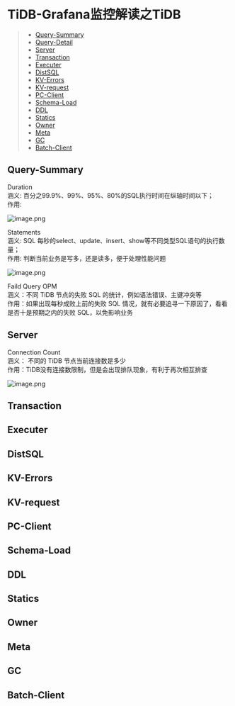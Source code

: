 # TiDB-Grafana监控解读之TiDB

> - [Query-Summary](#Query-Summary)
> - [Query-Detail](#Query-Detail)
> - [Server](#Server)
> - [Transaction](#Transaction)
> - [Executer](#Executer)
> - [DistSQL](#DistSQL)
> - [KV-Errors](#KV-Errors)
> - [KV-request](#KV-request)
> - [PC-Client](#PC-Client)
> - [Schema-Load](#Schema-Load)
> - [DDL](#DDL)
> - [Statics](#Statics)
> - [Owner](#Owner)
> - [Meta](#Meta)
> - [GC](#GC)
> - [Batch-Client](#Batch-Client)

## Query-Summary

Duration  
涵义: 百分之99.9%、99%、95%、80%的SQL执行时间在纵轴时间以下；  
作用: 

![image.png](http://cdn.lifemini.cn/dbblog/20210115/fa2ebda3f2c44f83a03b8a2e4ec786bb.png)

Statements  
涵义: SQL 每秒的select、update、insert、show等不同类型SQL语句的执行数量；    
作用: 判断当前业务是写多，还是读多，便于处理性能问题  

![image.png](http://cdn.lifemini.cn/dbblog/20210115/16975bf0779742b899a90ef9127208f5.png)

Faild Query OPM    
涵义：不同 TiDB 节点的失败 SQL 的统计，例如语法错误、主键冲突等     
作用：如果出现每秒成败上前的失败 SQL 情况，就有必要追寻一下原因了，看看是否十是预期之内的失败 SQL，以免影响业务      



## Server

Connection Count  
涵义： 不同的 TiDB 节点当前连接数是多少   
作用：TiDB没有连接数限制，但是会出现排队现象，有利于再次相互排查   

![image.png](http://cdn.lifemini.cn/dbblog/20210115/ad385004e7cd41f78ef3af6d462054c5.png)

## Transaction

## Executer

## DistSQL

## KV-Errors

## KV-request

## PC-Client

## Schema-Load

## DDL

## Statics

## Owner

## Meta

## GC

## Batch-Client







